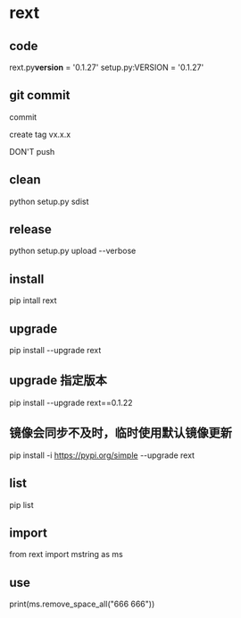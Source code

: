 # rext

## code

rext.py**version** = '0.1.27'
setup.py:VERSION = '0.1.27'

## git commit

commit

create tag vx.x.x

DON'T push

## clean

python setup.py sdist

## release

python setup.py upload --verbose

## install

pip intall rext

## upgrade

pip install --upgrade rext

## upgrade 指定版本

pip install --upgrade rext==0.1.22

## 镜像会同步不及时，临时使用默认镜像更新

pip install -i https://pypi.org/simple --upgrade rext

## list

pip list

## import

from rext import mstring as ms

## use

print(ms.remove_space_all("666 666"))

